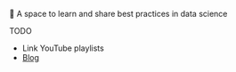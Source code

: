 👋 A space to learn and share best practices in data science

TODO

* Link YouTube playlists
* [Blog](https://ixpanteria.github.io/)
